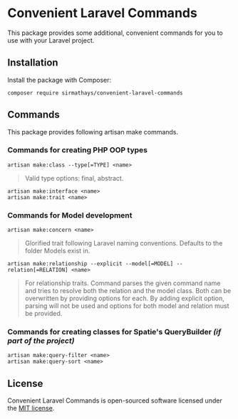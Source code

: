 # Convenient Laravel Commands

This package provides some additional, convenient commands for you to use with your Laravel project.

## Installation

Install the package with Composer:

    composer require sirmathays/convenient-laravel-commands

## Commands

This package provides following artisan make commands.

### Commands for creating PHP OOP types

    artisan make:class --type[=TYPE] <name>

> Valid type options: final, abstract.

    artisan make:interface <name>
    artisan make:trait <name>

### Commands for Model development

    artisan make:concern <name>

> Glorified trait following Laravel naming conventions. Defaults to the folder Models exist in.

    artisan make:relationship --explicit --model[=MODEL] --relation[=RELATION] <name>

> For relationship traits. Command parses the given command name and tries to resolve both the relation and the model class. Both can be overwritten by providing options for each. By adding explicit option, parsing will not be used and options for both model and relation must be provided.

### Commands for creating classes for Spatie's QueryBuilder _(if part of the project)_

    artisan make:query-filter <name>
    artisan make:query-sort <name>

## License

Convenient Laravel Commands is open-sourced software licensed under the [MIT license](LICENSE.md).
